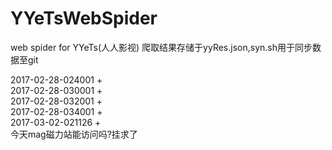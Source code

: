# YYeTsWebSpider
web spider for YYeTs(人人影视)
爬取结果存储于yyRes.json,syn.sh用于同步数据至git <br />

2017-02-28-024001 + <br />
2017-02-28-030001 + <br />
2017-02-28-032001 + <br />
2017-02-28-034001 + <br />
2017-03-02-021126 + <br />
今天mag磁力站能访问吗?挂求了
